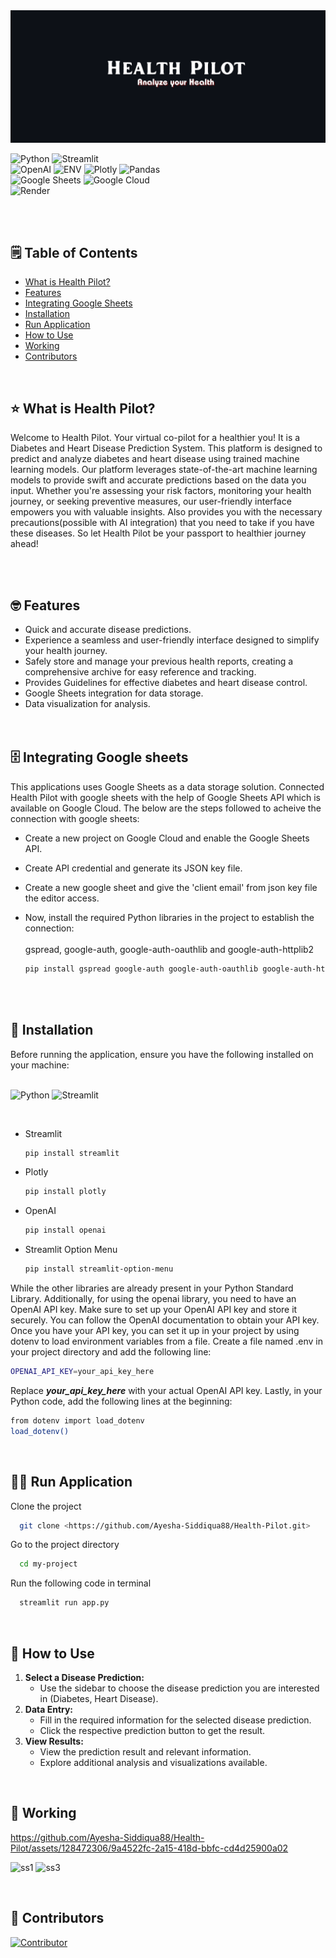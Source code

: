 <img src="images/HealthPilot.png">

![Python](https://img.shields.io/badge/Python-3776AB.svg?style=for-the-badge&logo=Python&logoColor=white)
![Streamlit](https://img.shields.io/badge/Streamlit-FF4B4B.svg?style=for-the-badge&logo=Streamlit&logoColor=white)
<br>
![OpenAI](https://img.shields.io/badge/OpenAI-412991.svg?style=for-the-badge&logo=OpenAI&logoColor=white)
![ENV](https://img.shields.io/badge/.ENV-ECD53F.svg?style=for-the-badge&logo=dotenv&logoColor=black)
![Plotly](https://img.shields.io/badge/Plotly-3F4F75.svg?style=for-the-badge&logo=Plotly&logoColor=white)
![Pandas](https://img.shields.io/badge/pandas-150458.svg?style=for-the-badge&logo=pandas&logoColor=white)
<BR>
![Google Sheets](https://img.shields.io/badge/Google%20Sheets-34A853.svg?style=for-the-badge&logo=Google-Sheets&logoColor=white)
![Google Cloud](https://img.shields.io/badge/Google%20Cloud-4285F4.svg?style=for-the-badge&logo=Google-Cloud&logoColor=white)
<br>
![Render](https://img.shields.io/badge/Render-46E3B7.svg?style=for-the-badge&logo=Render&logoColor=white)

<br><br>

## 🗒️ Table of Contents

- [What is Health Pilot?](#-what-is-health-pilot)
- [Features](#-features)
- [Integrating Google Sheets](#%EF%B8%8F-integrating-google-sheets)
- [Installation](#-installation)
- [Run Application](#%EF%B8%8F-run-application)
- [How to Use](#-how-to-use)
- [Working](#-working)
- [Contributors](#-contributors)
<br>

## ⭐ What is Health Pilot?

Welcome to Health Pilot. Your virtual co-pilot for a healthier you! It is a Diabetes and Heart Disease Prediction System. This platform is designed to predict and analyze diabetes and heart disease using trained machine learning models. Our platform leverages state-of-the-art machine learning models to provide swift and accurate predictions based on the data you input. Whether you're assessing your risk factors, monitoring your health journey, or seeking preventive measures, our user-friendly interface empowers you with valuable insights. Also provides you with the necessary precautions(possible with AI integration) that you need to take if you have these diseases. So let Health Pilot be your passport to healthier journey ahead!

<br><br>

## 🤓 Features

- Quick and accurate disease predictions.
- Experience a seamless and user-friendly interface designed to simplify your health journey.
- Safely store and manage your previous health reports, creating a comprehensive archive for easy reference and tracking.
- Provides Guidelines for effective diabetes and heart disease control.
- Google Sheets integration for data storage.
- Data visualization for analysis.
<br><br><br>


## 🗄️ Integrating Google sheets
This applications uses Google Sheets as a data storage solution. Connected Health Pilot with google sheets with the help of Google Sheets API which is available on Google Cloud. The below are the steps followed to acheive the connection with google sheets:
- Create a new project on Google Cloud and enable the Google Sheets API.
- Create API credential and generate its JSON key file.
- Create a new google sheet and give the 'client email' from json key file the editor access.
- Now, install the required Python libraries in the project to establish the connection:<br><br>
  gspread, google-auth, google-auth-oauthlib and google-auth-httplib2
    
    ```bash
    pip install gspread google-auth google-auth-oauthlib google-auth-httplib2
    
    ```

    <br><br>


## 🔨 Installation

Before running the application, ensure you have the following installed on your machine:<br><br>

![Python](https://img.shields.io/badge/Python-3776AB.svg?style=for-the-badge&logo=Python&logoColor=white)
![Streamlit](https://img.shields.io/badge/Streamlit-FF4B4B.svg?style=for-the-badge&logo=Streamlit&logoColor=white)

<br>

- Streamlit
    
    ```bash
    pip install streamlit
    
    ```
    
- Plotly
    
    ```bash
    pip install plotly
    
    ```
    

    
- OpenAI
    
    ```bash
    pip install openai
    
    ```
    
- Streamlit Option Menu
    
    ```bash
    pip install streamlit-option-menu
    
    ```
    

While the other libraries are already present in your Python Standard Library. Additionally, for using the openai library, you need to have an OpenAI API key. Make sure to set up your OpenAI API key and store it securely. You can follow the OpenAI documentation to obtain your API key. Once you have your API key, you can set it up in your project by using dotenv to load environment variables from a file. Create a file named .env in your project directory and add the following line:

```bash
OPENAI_API_KEY=your_api_key_here

```

Replace <i><b>your_api_key_here</b></i> with your actual OpenAI API key. Lastly, in your Python code, add the following lines at the beginning:

```bash
from dotenv import load_dotenv
load_dotenv()

```

<br>

## 🏃‍♀️ Run Application

Clone the project

```bash
  git clone <https://github.com/Ayesha-Siddiqua88/Health-Pilot.git>

```

Go to the project directory

```bash
  cd my-project

```

Run the following code in terminal

```bash
  streamlit run app.py

```

<br>

## 🤔 How to Use

1. **Select a Disease Prediction:**
    - Use the sidebar to choose the disease prediction you are interested in (Diabetes, Heart Disease).
2. **Data Entry:**
    - Fill in the required information for the selected disease prediction.
    - Click the respective prediction button to get the result.
3. **View Results:**
    - View the prediction result and relevant information.
    - Explore additional analysis and visualizations available.

<br>

## 🎥 Working

https://github.com/Ayesha-Siddiqua88/Health-Pilot/assets/128472306/9a4522fc-2a15-418d-bbfc-cd4d25900a02

![ss1](https://github.com/Ayesha-Siddiqua88/Health-Pilot/assets/128472306/1cd58184-a4fe-497f-99d8-addc74d26f1b) ![ss3](https://github.com/Ayesha-Siddiqua88/Health-Pilot/assets/128472306/4d3137b4-4ed0-4ecc-b031-d18bb6130255)




<br>

## 💙 Contributors

[![Contributor](https://img.shields.io/badge/Asma-Khanam-blue?style=flat&logo=github)](https://github.com/Asma-Khanam)
